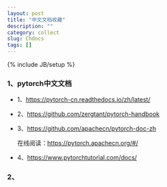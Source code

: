 ```yaml
---
layout: post
title: "中文文档收藏"
description: ""
category: collect
slug: Chdocs
tags: []
---
```

{% include JB/setup %}
### 1、pytorch中文文档
- 1、<https://pytorch-cn.readthedocs.io/zh/latest/>
- 2、<https://github.com/zergtant/pytorch-handbook>
- 3、<https://github.com/apachecn/pytorch-doc-zh>

    在线阅读：<https://pytorch.apachecn.org/#/>
- 4、<https://www.pytorchtutorial.com/docs/>
    
### 2、